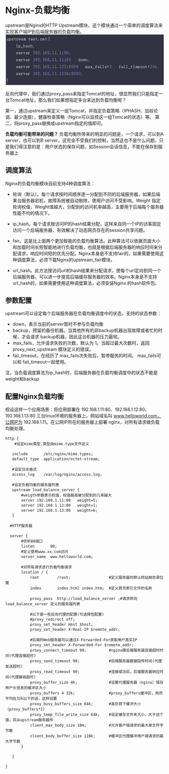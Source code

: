 # Nginx-负载均衡

upstream是Nginx的HTTP Upstream模块，这个模块通过一个简单的调度算法来实现客户端IP到后端服务器的负载均衡。
![](_v_images/20200629110549321_1654057868.png)

反向代理中，我们通过proxy_pass来指定Tomcat的地址，很显然我们只能指定一台Tomcat地址，那么我们如果想指定多台来达到负载均衡呢？

第一，通过upstream来定义一组Tomcat，并指定负载策略（IPHASH、加权论调、最少连接），健康检查策略（Nginx可以监控这一组Tomcat的状态）等。
第二，将proxy_pass替换成upstream指定的值即可。

**负载均衡可能带来的问题？**
负载均衡所带来的明显的问题是，一个请求，可以到A server，也可以到B server，这完全不受我们的控制，当然这也不是什么问题，只是我们得注意的是：用户状态的保存问题，如Session会话信息，不能在保存到服务器上

## 调度算法
Nginx的负载均衡模块目前支持4种调度算法：

- 轮询（默认）。每个请求按时间顺序逐一分配到不同的后端服务器，如果后端某台服务器宕机，故障系统被自动剔除，使用户访问不受影响。Weight 指定轮询权值，Weight值越大，分配到的访问机率越高，主要用于后端每个服务器性能不均的情况下。

- ip_hash。每个请求按访问IP的hash结果分配，这样来自同一个IP的访客固定访问一个后端服务器，有效解决了动态网页存在的session共享问题。

- fair。这是比上面两个更加智能的负载均衡算法。此种算法可以依据页面大小和加载时间长短智能地进行负载均衡，也就是根据后端服务器的响应时间来分配请求，响应时间短的优先分配。Nginx本身是不支持fair的，如果需要使用这种调度算法，必须下载Nginx的upstream_fair模块。

- url_hash。此方法按访问url的hash结果来分配请求，使每个url定向到同一个后端服务器，可以进一步提高后端缓存服务器的效率。Nginx本身是不支持url_hash的，如果需要使用这种调度算法，必须安装Nginx 的hash软件包。

## 参数配置
upstream可以设定每个后端服务器在负载均衡调度中的状态，支持的状态参数：
- down，表示当前的server暂时不参与负载均衡
- backup，预留的备份机器。当其他所有的非backup机器出现故障或者忙的时候，才会请求 backup机器，因此这台机器的压力最轻。
- max_fails，允许请求失败的次数，默认为 1。当超过最大次数时，返回 proxy_next_upstream 模块定义的错误。
- fail_timeout，在经历了 max_fails次失败后，暂停服务的时间。 max_fails可以和 fail_timeout一起使用。

注，当负载调度算法为ip_hash时，后端服务器在负载均衡调度中的状态不能是weight和backup

## 配置Nginx负载均衡

假设这样一个应用场景：将应用部署在 192.168.1.11:80、192.168.1.12:80、192.168.1.13:80 三台linux环境的服务器上。网站域名叫 www.helloworld.com，公网IP为 192.168.1.11。在公网IP所在的服务器上部署 nginx，对所有请求做负载均衡处理。

```
http { 
    #设定mime类型,类型由mime.type文件定义
 
   include       /etc/nginx/mime.types; 
   default_type  application/octet-stream; 
   
   #设定日志格式 
   access_log    /var/log/nginx/access.log;
 
   #设定负载均衡的服务器列表 
   upstream load_balance_server { 
       #weigth参数表示权值，权值越高被分配到的几率越大 
       server 192.168.1.11:80   weight=5; 
       server 192.168.1.12:80   weight=1; 
       server 192.168.1.13:80   weight=6; 
   }
 
  #HTTP服务器
 
  server { 
       #侦听80端口 
       listen       80; 
       #定义使用www.xx.com访问 
       server_name  www.helloworld.com;
 
       #对所有请求进行负载均衡请求 
       location / { 
           root        /root;                 #定义服务器的默认网站根目录位置 
           index       index.html index.htm;  #定义首页索引文件的名称 
           
           proxy_pass  http://load_balance_server ;#请求转向load_balance_server 定义的服务器列表 
           
           #以下是一些反向代理的配置(可选择性配置) 
           #proxy_redirect off; 
           proxy_set_header Host $host; 
           proxy_set_header X-Real-IP $remote_addr;
           
           #后端的Web服务器可以通过X-Forwarded-For获取用户真实IP
           proxy_set_header X-Forwarded-For $remote_addr;
           proxy_connect_timeout 90;          #nginx跟后端服务器连接超时时间(代理连接超时)
           proxy_send_timeout 90;             #后端服务器数据回传时间(代理发送超时)
           proxy_read_timeout 90;             #连接成功后，后端服务器响应时间(代理接收超时)
           proxy_buffer_size 4k;              #设置代理服务器（nginx）保存用户头信息的缓冲区大小 
           proxy_buffers 4 32k;               #proxy_buffers缓冲区，网页平均在32k以下的话，这样设置 
           proxy_busy_buffers_size 64k;       #高负荷下缓冲大小（proxy_buffers*2） 
           proxy_temp_file_write_size 64k;    #设定缓存文件夹大小，大于这个值，将从upstream服务器传         
           client_max_body_size 10m;          #允许客户端请求的最大单文件字节数 
           client_body_buffer_size 128k;      #缓冲区代理缓冲用户端请求的最大字节数 
       }
 
   }
 
}


```

